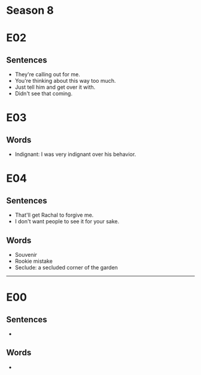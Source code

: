 # Season 8

# E02

## Sentences

- They're calling out for me.
- You're thinking about this way too much.
- Just tell him and get over it with.
- Didn't see that coming.

# E03

## Words

- Indignant: I was very indignant over his behavior.

# E04

## Sentences

- That'll get Rachal to forgive me.
- I don't want people to see it for your sake.

## Words

- Souvenir
- Rookie mistake
- Seclude: a secluded corner of the garden

---

# E00

## Sentences

- 

## Words

-